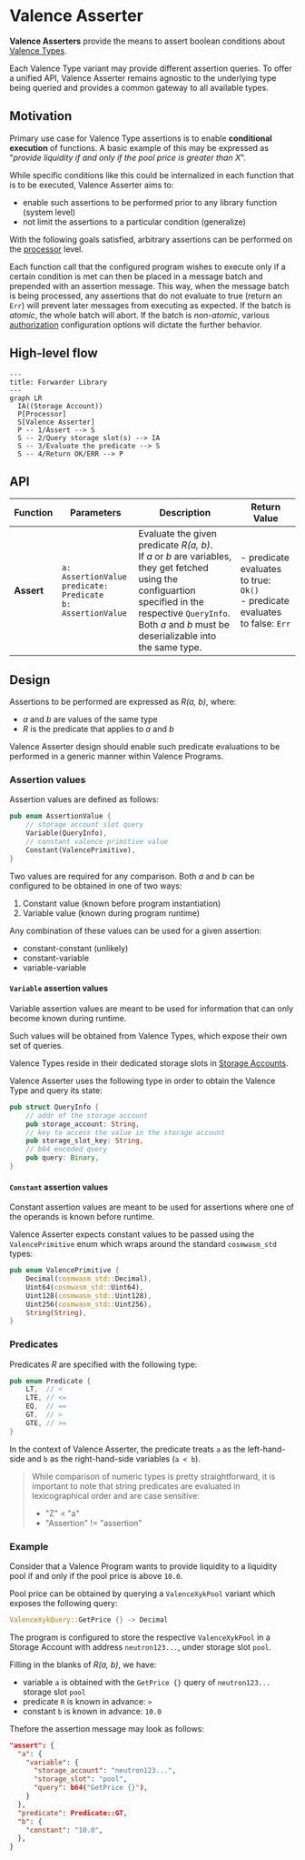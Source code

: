 # Valence Asserter

**Valence Asserters** provide the means to assert boolean conditions about [Valence Types](./valence_types.md).

Each Valence Type variant may provide different assertion queries. To offer a unified API, Valence Asserter
remains agnostic to the underlying type being queried and provides a common gateway to all available types.

## Motivation

Primary use case for Valence Type assertions is to enable **conditional execution** of functions.
A basic example of this may be expressed as "*provide liquidity if and only if the pool price is greater than X*".

While specific conditions like this could be internalized in each function that is to be executed, Valence Asserter
aims to:
- enable such assertions to be performed prior to any library function (system level)
- not limit the assertions to a particular condition (generalize)

With the following goals satisfied, arbitrary assertions can be performed on the [processor](./../authorizations_processors/processor.md) level.

Each function call that the configured program wishes to execute only if a certain condition is met can then
be placed in a message batch and prepended with an assertion message.
This way, when the message batch is being processed, any assertions that do not evaluate to true (return an `Err`) will
prevent later messages from executing as expected. If the batch is *atomic*, the whole batch will abort.
If the batch is *non-atomic*, various [authorization](./../authorizations_processors/authorization_contract.md) configuration
options will dictate the further behavior.

## High-level flow

```mermaid
---
title: Forwarder Library
---
graph LR
  IA((Storage Account))
  P[Processor]
  S[Valence Asserter]
  P -- 1/Assert --> S
  S -- 2/Query storage slot(s) --> IA
  S -- 3/Evaluate the predicate --> S
  S -- 4/Return OK/ERR --> P
```

## API

| Function    | Parameters | Description | Return Value |
|-------------|------------|-------------|--------------|
| **Assert** | `a: AssertionValue`<br>`predicate: Predicate`<br>`b: AssertionValue` | Evaluate the given predicate *R(a, b)*.<br>If *a* or *b* are variables, they get fetched using the configuartion specified in the respective `QueryInfo`.<br>Both *a* and *b* must be deserializable into the same type. |- predicate evaluates to true: `Ok()`<br>- predicate evaluates to false: `Err` |


## Design

Assertions to be performed are expressed as *R(a, b)*, where:

- *a* and *b* are values of the same type
- *R* is the predicate that applies to *a* and *b*

Valence Asserter design should enable such predicate evaluations to be performed in a generic manner within Valence Programs.

### Assertion values

Assertion values are defined as follows:

```rust
pub enum AssertionValue {
    // storage account slot query
    Variable(QueryInfo),
    // constant valence primitive value
    Constant(ValencePrimitive),
}
```

Two values are required for any comparison. Both *a* and *b* can be configured to be obtained in one of two ways:

1. Constant value (known before program instantiation)
2. Variable value (known during program runtime)

Any combination of these values can be used for a given assertion:

- constant-constant (unlikely)
- constant-variable
- variable-variable

#### `Variable` assertion values

Variable assertion values are meant to be used for information that can only become known during runtime.

Such values will be obtained from Valence Types, which expose their own set of queries.

Valence Types reside in their dedicated storage slots in [Storage Accounts](./../components/storage_account.md).

Valence Asserter uses the following type in order to obtain the Valence Type and query its state:

```rust
pub struct QueryInfo {
    // addr of the storage account
    pub storage_account: String,
    // key to access the value in the storage account
    pub storage_slot_key: String,
    // b64 encoded query
    pub query: Binary,
}
```

#### `Constant` assertion values

Constant assertion values are meant to be used for assertions where one of the operands is known before runtime.

Valence Asserter expects constant values to be passed using the `ValencePrimitive` enum which wraps around the standard `cosmwasm_std` types:

```rust
pub enum ValencePrimitive {
    Decimal(cosmwasm_std::Decimal),
    Uint64(cosmwasm_std::Uint64),
    Uint128(cosmwasm_std::Uint128),
    Uint256(cosmwasm_std::Uint256),
    String(String),
}
```

### Predicates

Predicates *R* are specified with the following type:

```rust
pub enum Predicate {
    LT,  // <
    LTE, // <=
    EQ,  // ==
    GT,  // >
    GTE, // >=
}
```

In the context of Valence Asserter, the predicate treats `a` as the left-hand-side and `b` as the right-hand-side variables (`a < b`).

> While comparison of numeric types is pretty straightforward, it is important to note that string predicates are evaluated in lexicographical order and are case sensitive:
> - "Z" < "a"
> - "Assertion" != "assertion"

### Example

Consider that a Valence Program wants to provide liquidity to a liquidity pool if and only if
the pool price is above `10.0`.

Pool price can be obtained by querying a `ValenceXykPool` variant which exposes the following query:

```rust
ValenceXykQuery::GetPrice {} -> Decimal
```

The program is configured to store the respective `ValenceXykPool` in a Storage Account with address
`neutron123...`, under storage slot `pool`.

Filling in the blanks of *R(a, b)*, we have:

- variable `a` is obtained with the `GetPrice {}` query of `neutron123...` storage slot `pool`
- predicate `R` is known in advance: `>`
- constant `b` is known in advance: `10.0`

Thefore the assertion message may look as follows:

```json
"assert": {
  "a": {
    "variable": {
      "storage_account": "neutron123...",
      "storage_slot": "pool",
      "query": b64("GetPrice {}"),
    }
  },
  "predicate": Predicate::GT,
  "b": {
    "constant": "10.0",
  },
}
```
